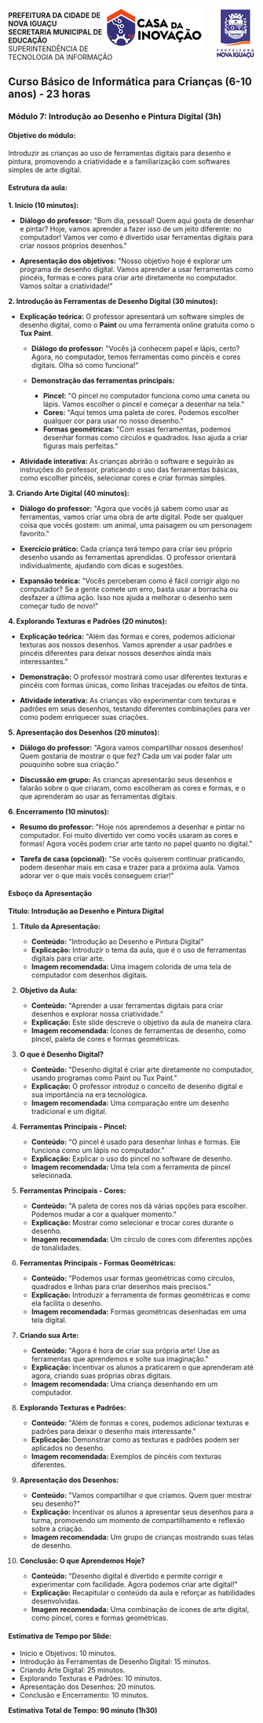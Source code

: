 <img src="../Imagem/logopcni.png" align="right" style="margin-top:5px; " />
<img src="../Imagem/logoCasaInovacao.png" align="right" style="margin-top:5px;margin-right:20px" />

**PREFEITURA DA CIDADE DE NOVA IGUAÇU** <br>
**SECRETARIA MUNICIPAL DE EDUCAÇÃO** <br>
SUPERINTENDÊNCIA DE TECNOLOGIA DA INFORMAÇÃO <br>

## Curso Básico de Informática para Crianças (6-10 anos) - 23 horas

### Módulo 7: Introdução ao Desenho e Pintura Digital (3h)

#### **Objetivo do módulo:**  
Introduzir as crianças ao uso de ferramentas digitais para desenho e pintura, promovendo a criatividade e a familiarização com softwares simples de arte digital.

#### Estrutura da aula:

**1. Início (10 minutos):**
- **Diálogo do professor:**
  "Bom dia, pessoal! Quem aqui gosta de desenhar e pintar? Hoje, vamos aprender a fazer isso de um jeito diferente: no computador! Vamos ver como é divertido usar ferramentas digitais para criar nossos próprios desenhos."

- **Apresentação dos objetivos:**
  "Nosso objetivo hoje é explorar um programa de desenho digital. Vamos aprender a usar ferramentas como pincéis, formas e cores para criar arte diretamente no computador. Vamos soltar a criatividade!"

**2. Introdução às Ferramentas de Desenho Digital (30 minutos):**
- **Explicação teórica:**
  O professor apresentará um software simples de desenho digital, como o **Paint** ou uma ferramenta online gratuita como o **Tux Paint**.

  - **Diálogo do professor:**
    "Vocês já conhecem papel e lápis, certo? Agora, no computador, temos ferramentas como pincéis e cores digitais. Olha só como funciona!"
  
  - **Demonstração das ferramentas principais:**
    - **Pincel:** "O pincel no computador funciona como uma caneta ou lápis. Vamos escolher o pincel e começar a desenhar na tela."
    - **Cores:** "Aqui temos uma paleta de cores. Podemos escolher qualquer cor para usar no nosso desenho."
    - **Formas geométricas:** "Com essas ferramentas, podemos desenhar formas como círculos e quadrados. Isso ajuda a criar figuras mais perfeitas."

- **Atividade interativa:**
  As crianças abrirão o software e seguirão as instruções do professor, praticando o uso das ferramentas básicas, como escolher pincéis, selecionar cores e criar formas simples.

**3. Criando Arte Digital (40 minutos):**
- **Diálogo do professor:**
  "Agora que vocês já sabem como usar as ferramentas, vamos criar uma obra de arte digital. Pode ser qualquer coisa que vocês gostem: um animal, uma paisagem ou um personagem favorito."

- **Exercício prático:**
  Cada criança terá tempo para criar seu próprio desenho usando as ferramentas aprendidas. O professor orientará individualmente, ajudando com dicas e sugestões.

- **Expansão teórica:**
  "Vocês perceberam como é fácil corrigir algo no computador? Se a gente comete um erro, basta usar a borracha ou desfazer a última ação. Isso nos ajuda a melhorar o desenho sem começar tudo de novo!"

**4. Explorando Texturas e Padrões (20 minutos):**
- **Explicação teórica:**
  "Além das formas e cores, podemos adicionar texturas aos nossos desenhos. Vamos aprender a usar padrões e pincéis diferentes para deixar nossos desenhos ainda mais interessantes."

- **Demonstração:**
  O professor mostrará como usar diferentes texturas e pincéis com formas únicas, como linhas tracejadas ou efeitos de tinta.

- **Atividade interativa:**
  As crianças vão experimentar com texturas e padrões em seus desenhos, testando diferentes combinações para ver como podem enriquecer suas criações.

**5. Apresentação dos Desenhos (20 minutos):**
- **Diálogo do professor:**
  "Agora vamos compartilhar nossos desenhos! Quem gostaria de mostrar o que fez? Cada um vai poder falar um pouquinho sobre sua criação."

- **Discussão em grupo:**
  As crianças apresentarão seus desenhos e falarão sobre o que criaram, como escolheram as cores e formas, e o que aprenderam ao usar as ferramentas digitais.

**6. Encerramento (10 minutos):**
- **Resumo do professor:**
  "Hoje nós aprendemos a desenhar e pintar no computador. Foi muito divertido ver como vocês usaram as cores e formas! Agora vocês podem criar arte tanto no papel quanto no digital."

- **Tarefa de casa (opcional):**
  "Se vocês quiserem continuar praticando, podem desenhar mais em casa e trazer para a próxima aula. Vamos adorar ver o que mais vocês conseguem criar!"

#### Esboço da Apresentação

**Título: Introdução ao Desenho e Pintura Digital**

1. **Título da Apresentação:**
   - **Conteúdo:** "Introdução ao Desenho e Pintura Digital"
   - **Explicação:** Introduzir o tema da aula, que é o uso de ferramentas digitais para criar arte.
   - **Imagem recomendada:** Uma imagem colorida de uma tela de computador com desenhos digitais.

2. **Objetivo da Aula:**
   - **Conteúdo:** "Aprender a usar ferramentas digitais para criar desenhos e explorar nossa criatividade."
   - **Explicação:** Este slide descreve o objetivo da aula de maneira clara.
   - **Imagem recomendada:** Ícones de ferramentas de desenho, como pincel, paleta de cores e formas geométricas.

3. **O que é Desenho Digital?**
   - **Conteúdo:** "Desenho digital é criar arte diretamente no computador, usando programas como Paint ou Tux Paint."
   - **Explicação:** O professor introduz o conceito de desenho digital e sua importância na era tecnológica.
   - **Imagem recomendada:** Uma comparação entre um desenho tradicional e um digital.

4. **Ferramentas Principais - Pincel:**
   - **Conteúdo:** "O pincel é usado para desenhar linhas e formas. Ele funciona como um lápis no computador."
   - **Explicação:** Explicar o uso do pincel no software de desenho.
   - **Imagem recomendada:** Uma tela com a ferramenta de pincel selecionada.

5. **Ferramentas Principais - Cores:**
   - **Conteúdo:** "A paleta de cores nos dá várias opções para escolher. Podemos mudar a cor a qualquer momento."
   - **Explicação:** Mostrar como selecionar e trocar cores durante o desenho.
   - **Imagem recomendada:** Um círculo de cores com diferentes opções de tonalidades.

6. **Ferramentas Principais - Formas Geométricas:**
   - **Conteúdo:** "Podemos usar formas geométricas como círculos, quadrados e linhas para criar desenhos mais precisos."
   - **Explicação:** Introduzir a ferramenta de formas geométricas e como ela facilita o desenho.
   - **Imagem recomendada:** Formas geométricas desenhadas em uma tela digital.

7. **Criando sua Arte:**
   - **Conteúdo:** "Agora é hora de criar sua própria arte! Use as ferramentas que aprendemos e solte sua imaginação."
   - **Explicação:** Incentivar os alunos a praticarem o que aprenderam até agora, criando suas próprias obras digitais.
   - **Imagem recomendada:** Uma criança desenhando em um computador.

8. **Explorando Texturas e Padrões:**
   - **Conteúdo:** "Além de formas e cores, podemos adicionar texturas e padrões para deixar o desenho mais interessante."
   - **Explicação:** Demonstrar como as texturas e padrões podem ser aplicados no desenho.
   - **Imagem recomendada:** Exemplos de pincéis com texturas diferentes.

9. **Apresentação dos Desenhos:**
   - **Conteúdo:** "Vamos compartilhar o que criamos. Quem quer mostrar seu desenho?"
   - **Explicação:** Incentivar os alunos a apresentar seus desenhos para a turma, promovendo um momento de compartilhamento e reflexão sobre a criação.
   - **Imagem recomendada:** Um grupo de crianças mostrando suas telas de desenho.

10. **Conclusão: O que Aprendemos Hoje?**
    - **Conteúdo:** "Desenho digital é divertido e permite corrigir e experimentar com facilidade. Agora podemos criar arte digital!"
    - **Explicação:** Recapitular o conteúdo da aula e reforçar as habilidades desenvolvidas.
    - **Imagem recomendada:** Uma combinação de ícones de arte digital, como pincel, cores e formas geométricas.

#### Estimativa de Tempo por Slide:

- Início e Objetivos: 10 minutos.
- Introdução às Ferramentas de Desenho Digital: 15 minutos.
- Criando Arte Digital: 25 minutos.
- Explorando Texturas e Padrões: 10 minutos.
- Apresentação dos Desenhos: 20 minutos.
- Conclusão e Encerramento: 10 minutos.

**Estimativa Total de Tempo: 90 minuto (1h30)**
